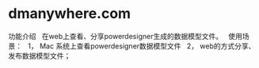 # dmanywhere.com
功能介绍
   在web上查看、分享powerdesigner生成的数据模型文件。
   
使用场景：
   1， Mac 系统上查看powerdesigner数据模型文件
   2， web的方式分享、发布数据模型文件；
